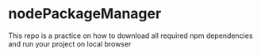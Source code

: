 # nodePackageManager
This repo is a practice on how to download all required npm dependencies and run your project on local browser
